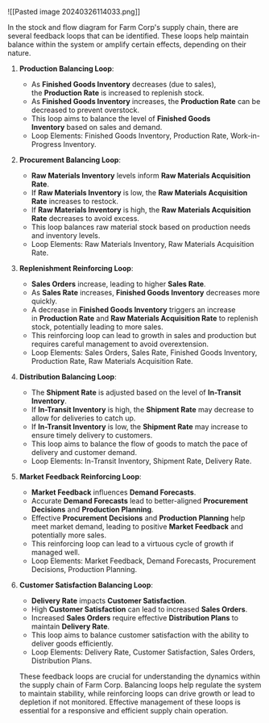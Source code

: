 ![[Pasted image 20240326114033.png]]

In the stock and flow diagram for Farm Corp's supply chain, there are several feedback loops that can be identified. These loops help maintain balance within the system or amplify certain effects, depending on their nature.

1. **Production Balancing Loop**:
    
    - As **Finished Goods Inventory** decreases (due to sales), the **Production Rate** is increased to replenish stock.
    - As **Finished Goods Inventory** increases, the **Production Rate** can be decreased to prevent overstock.
    - This loop aims to balance the level of **Finished Goods Inventory** based on sales and demand.
    - Loop Elements: Finished Goods Inventory, Production Rate, Work-in-Progress Inventory.
2. **Procurement Balancing Loop**:
    
    - **Raw Materials Inventory** levels inform **Raw Materials Acquisition Rate**.
    - If **Raw Materials Inventory** is low, the **Raw Materials Acquisition Rate** increases to restock.
    - If **Raw Materials Inventory** is high, the **Raw Materials Acquisition Rate** decreases to avoid excess.
    - This loop balances raw material stock based on production needs and inventory levels.
    - Loop Elements: Raw Materials Inventory, Raw Materials Acquisition Rate.
3. **Replenishment Reinforcing Loop**:
    
    - **Sales Orders** increase, leading to higher **Sales Rate**.
    - As **Sales Rate** increases, **Finished Goods Inventory** decreases more quickly.
    - A decrease in **Finished Goods Inventory** triggers an increase in **Production Rate** and **Raw Materials Acquisition Rate** to replenish stock, potentially leading to more sales.
    - This reinforcing loop can lead to growth in sales and production but requires careful management to avoid overextension.
    - Loop Elements: Sales Orders, Sales Rate, Finished Goods Inventory, Production Rate, Raw Materials Acquisition Rate.
4. **Distribution Balancing Loop**:
    
    - The **Shipment Rate** is adjusted based on the level of **In-Transit Inventory**.
    - If **In-Transit Inventory** is high, the **Shipment Rate** may decrease to allow for deliveries to catch up.
    - If **In-Transit Inventory** is low, the **Shipment Rate** may increase to ensure timely delivery to customers.
    - This loop aims to balance the flow of goods to match the pace of delivery and customer demand.
    - Loop Elements: In-Transit Inventory, Shipment Rate, Delivery Rate.
5. **Market Feedback Reinforcing Loop**:
    
    - **Market Feedback** influences **Demand Forecasts**.
    - Accurate **Demand Forecasts** lead to better-aligned **Procurement Decisions** and **Production Planning**.
    - Effective **Procurement Decisions** and **Production Planning** help meet market demand, leading to positive **Market Feedback** and potentially more sales.
    - This reinforcing loop can lead to a virtuous cycle of growth if managed well.
    - Loop Elements: Market Feedback, Demand Forecasts, Procurement Decisions, Production Planning.
6. **Customer Satisfaction Balancing Loop**:
    
    - **Delivery Rate** impacts **Customer Satisfaction**.
    - High **Customer Satisfaction** can lead to increased **Sales Orders**.
    - Increased **Sales Orders** require effective **Distribution Plans** to maintain **Delivery Rate**.
    - This loop aims to balance customer satisfaction with the ability to deliver goods efficiently.
    - Loop Elements: Delivery Rate, Customer Satisfaction, Sales Orders, Distribution Plans.

	These feedback loops are crucial for understanding the dynamics within the supply chain of Farm Corp. Balancing loops help regulate the system to maintain stability, while reinforcing loops can drive growth or lead to depletion if not monitored. Effective management of these loops is essential for a responsive and efficient supply chain operation.